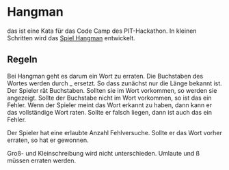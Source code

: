 # Hangman
das ist eine Kata für das Code Camp des PIT-Hackathon. 
In kleinen Schritten wird das [Spiel Hangman](https://de.wikipedia.org/wiki/Galgenm%C3%A4nnchen) entwickelt.

## Regeln
Bei Hangman geht es darum ein Wort zu erraten. Die Buchstaben des Wortes werden durch _ ersetzt. 
So dass zunächst nur die Länge bekannt ist. Der Spieler rät Buchstaben. Sollten sie im Wort
vorkommen, so werden sie angezeigt. Sollte der Buchstabe nicht im Wort vorkommen, so ist das
ein Fehler. Wenn der Spieler meint das Wort erkannt zu haben, dann kann er das vollständige 
Wort raten. Sollte er falsch liegen, dann ist auch das ein Fehler.

Der Spieler hat eine erlaubte Anzahl Fehlversuche. Sollte er das Wort vorher erraten, so hat er gewonnen.

Groß- und Kleinschreibung wird nicht unterschieden. Umlaute und ß müssen erraten werden.


